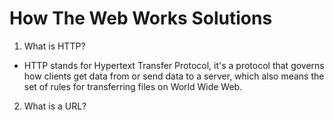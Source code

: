 # How The Web Works Solutions

1.  What is HTTP?

* HTTP stands for Hypertext Transfer Protocol, it's a protocol that governs how clients get data from or send data to a server, which also means the set of rules for transferring files on World Wide Web.

2.  What is a URL?
